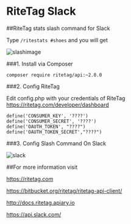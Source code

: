 # RiteTag Slack
##RiteTag stats slash command  for Slack


Type ``` /ritestats #shoes ``` and you will get

![slashimage](https://cloud.githubusercontent.com/assets/4614574/12128823/8f2bfef4-b3de-11e5-88ab-ed6ea8ce9446.png)


###1. Install via Composer

  ```composer require ritetag/api:~2.0.0```

###2. Config RiteTag

  Edit config.php with your credentials of RiteTag https://ritetag.com/developer/dashboard

  ```
  define('CONSUMER_KEY', '????')
  define('CONSUMER_SECRET', '????')
  define('OAUTH_TOKEN', "????")
  define('OAUTH_TOKEN_SECRET',"????")
  ```

###3. Config Slash Command On Slack

![slack](https://cloud.githubusercontent.com/assets/4614574/12128827/953a8de2-b3de-11e5-9dca-98ca73b4be00.png)

##For more information visit

https://ritetag.com

https://bitbucket.org/ritetag/ritetag-api-client/

http://docs.ritetag.apiary.io

https://api.slack.com/
